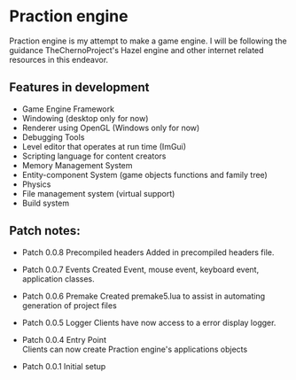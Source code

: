 # Praction engine

Praction engine is my attempt to make a game engine. I will be following the guidance TheChernoProject's Hazel engine and other internet related resources in this endeavor. 

## Features in development
* Game Engine Framework
* Windowing (desktop only for now)
* Renderer using OpenGL (Windows only for now)
* Debugging Tools
* Level editor that operates at run time (ImGui)
* Scripting language for content creators
* Memory Management System
* Entity-component System (game objects functions and family tree)
* Physics
* File management system (virtual support)
* Build system

## Patch notes:
* Patch 0.0.8 Precompiled headers
Added in precompiled headers file. 

* Patch 0.0.7 Events
Created Event, mouse event, keyboard event, application classes.

* Patch 0.0.6 Premake
Created premake5.lua to assist in automating generation of project files 

* Patch 0.0.5 Logger
Clients have now access to a error display logger. 

* Patch 0.0.4 Entry Point  
Clients can now create Praction engine's applications objects

* Patch 0.0.1 Initial setup